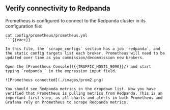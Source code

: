 ## Verify connectivity to Redpanda

Prometheus is configured to connect to the Redpanda cluster in its configuration file:

```
cat config/prometheus/prometheus.yml
```{{exec}}

In this file, the `scrape_configs` section has a job `redpanda`, and the static config targets list each broker. Prometheus will need to be updated over time as you commission/decommission new brokers.

Open the [Prometheus Console]({{TRAFFIC_HOST1_9090}}/) and start typing `redpanda_` in the expression input field.

![Prometheus connected](./images/prom2.png)

You should see Redpanda metrics in the dropdown list. Now you have verified that Prometheus is pulling metrics from Redpanda. This is an important first step, as all charts and alerts in both Prometheus and Grafana rely on Prometheus to scrape Redpanda metrics.


